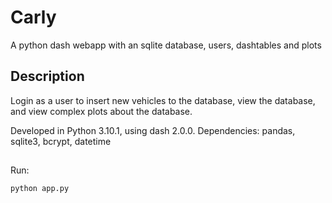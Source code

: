 # Carly
A python dash webapp with an sqlite database, users, dashtables and plots


## Description
Login as a user to insert new vehicles to the database, view the database, and view complex plots about the database. 

Developed in Python 3.10.1, using dash 2.0.0.
Dependencies: pandas, sqlite3, bcrypt, datetime <br/>

##
Run:
```bash
python app.py
```
